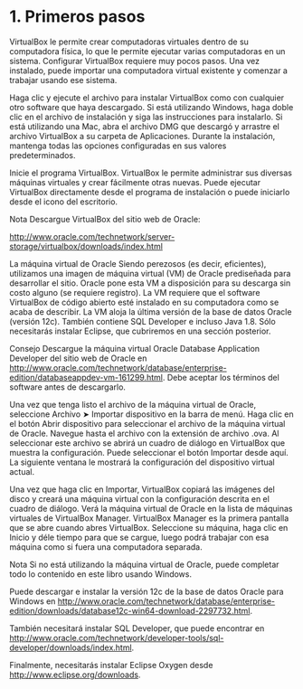 # 1. Primeros pasos


VirtualBox le permite crear computadoras virtuales dentro de su computadora física, lo que le permite ejecutar varias computadoras en un sistema. Configurar VirtualBox requiere muy pocos pasos. Una vez instalado, puede importar una computadora virtual existente y comenzar a trabajar usando ese sistema.

Haga clic y ejecute el archivo para instalar VirtualBox como con cualquier otro software que haya descargado. Si está utilizando Windows, haga doble clic en el archivo de instalación y siga las instrucciones para instalarlo. Si está utilizando una Mac, abra el archivo DMG que descargó y arrastre el archivo VirtualBox a su carpeta de Aplicaciones. Durante la instalación, mantenga todas las opciones configuradas en sus valores predeterminados.

Inicie el programa VirtualBox. VirtualBox le permite administrar sus diversas máquinas virtuales y crear fácilmente otras nuevas. Puede ejecutar VirtualBox directamente desde el programa de instalación o puede iniciarlo desde el icono del escritorio.

Nota
Descargue VirtualBox del sitio web de Oracle:

http://www.oracle.com/technetwork/server-storage/virtualbox/downloads/index.html

La máquina virtual de Oracle
Siendo perezosos (es decir, eficientes), utilizamos una imagen de máquina virtual (VM) de Oracle prediseñada para desarrollar el sitio. Oracle pone esta VM a disposición para su descarga sin costo alguno (se requiere registro). La VM requiere que el software VirtualBox de código abierto esté instalado en su computadora como se acaba de describir. La VM aloja la última versión de la base de datos Oracle (versión 12c). También contiene SQL Developer e incluso Java 1.8. Sólo necesitarás instalar Eclipse, que cubriremos en una sección posterior.

Consejo
Descargue la máquina virtual Oracle Database Application Developer del sitio web de Oracle en http://www.oracle.com/technetwork/database/enterprise-edition/databaseappdev-vm-161299.html. Debe aceptar los términos del software antes de descargarlo.

Una vez que tenga listo el archivo de la máquina virtual de Oracle, seleccione Archivo ➤ Importar dispositivo en la barra de menú. Haga clic en el botón Abrir dispositivo para seleccionar el archivo de la máquina virtual de Oracle. Navegue hasta el archivo con la extensión de archivo .ova. Al seleccionar este archivo se abrirá un cuadro de diálogo en VirtualBox que muestra la configuración. Puede seleccionar el botón Importar desde aquí. La siguiente ventana le mostrará la configuración del dispositivo virtual actual.

Una vez que haga clic en Importar, VirtualBox copiará las imágenes del disco y creará una máquina virtual con la configuración descrita en el cuadro de diálogo. Verá la máquina virtual de Oracle en la lista de máquinas virtuales de VirtualBox Manager. VirtualBox Manager es la primera pantalla que se abre cuando abres VirtualBox. Seleccione su máquina, haga clic en Inicio y déle tiempo para que se cargue, luego podrá trabajar con esa máquina como si fuera una computadora separada.

Nota
Si no está utilizando la máquina virtual de Oracle, puede completar todo lo contenido en este libro usando Windows.

Puede descargar e instalar la versión 12c de la base de datos Oracle para Windows en http://www.oracle.com/technetwork/database/enterprise-edition/downloads/database12c-win64-download-2297732.html.

También necesitará instalar SQL Developer, que puede encontrar en http://www.oracle.com/technetwork/developer-tools/sql-developer/downloads/index.html.

Finalmente, necesitarás instalar Eclipse Oxygen desde http://www.eclipse.org/downloads.
